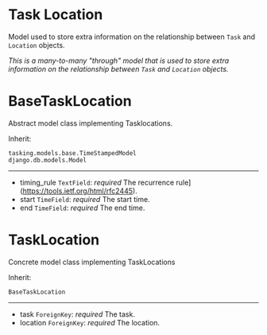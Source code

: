 # Task Location

Model used to store extra information on the relationship between `Task` and `Location` objects.

_This is a many-to-many "through" model that is used to store extra information on the relationship between `Task` and `Location` objects._

# BaseTaskLocation

Abstract model class implementing Tasklocations.

Inherit:
```
tasking.models.base.TimeStampedModel
django.db.models.Model
```

___
  * timing_rule `TextField`: *required* The recurrence rule](https://tools.ietf.org/html/rfc2445).
  * start `TimeField`: *required* The start time.
  * end `TimeField`: *required* The end time.


# TaskLocation

Concrete model class implementing TaskLocations

Inherit:
```
BaseTaskLocation
```

___
  * task `ForeignKey`: *required* The task.
  * location `ForeignKey`: *required* The location.
